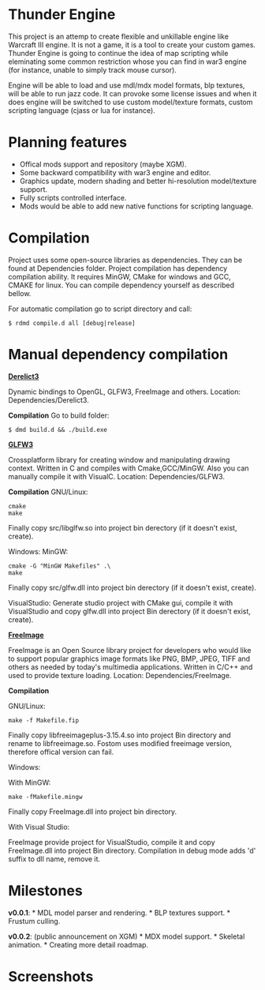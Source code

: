 Thunder Engine
============
This project is an attemp to create flexible and unkillable engine like Warcraft III engine. It is not a game, it is a tool to
create your custom games. Thunder Engine is going to continue the idea of map scripting while eleminating some common restriction whose you can find in war3 engine (for instance, unable to simply track mouse cursor).

Engine will be able to load and use mdl/mdx model formats, blp textures, will be able to run jazz code. It can provoke some license
issues and when it does engine will be switched to use custom model/texture formats, custom scripting language (cjass or lua for instance).

Planning features
=================
* Offical mods support and repository (maybe XGM).
* Some backward compatibility with war3 engine and editor.
* Graphics update, modern shading and better hi-resolution model/texture support.
* Fully scripts controlled interface.
* Mods would be able to add new native functions for scripting language.

Compilation
===========

Project uses some open-source libraries as dependencies. They can be found at Dependencies folder. Project compilation
has dependency compilation ability. It requires MinGW, CMake for windows and GCC, CMAKE for linux. You can compile
dependency yourself as described bellow.

For automatic compilation go to script directory and call:
```
$ rdmd compile.d all [debug|release]
```

Manual dependency compilation
=============================

**[Derelict3](https://github.com/aldacron/Derelict3)**

Dynamic bindings to OpenGL, GLFW3, FreeImage and others. Location: Dependencies/Derelict3.

**Compilation**
Go to build folder:
```
$ dmd build.d && ./build.exe
```

**[GLFW3](https://github.com/elmindreda/glfw)**

Crossplatform library for creating window and manipulating drawing context. Written in C and compiles with Cmake,GCC/MinGW.
Also you can manually compile it with VisualC. Location: Dependencies/GLFW3.

**Compilation**
GNU/Linux:
```
cmake
make
```
Finally copy src/libglfw.so into project bin derectory (if it doesn't exist, create).

Windows: 
MinGW:
```
cmake -G "MinGW Makefiles" .\
make
```
Finally copy src/glfw.dll into project bin derectory (if it doesn't exist, create).

VisualStudio:
Generate studio project with CMake gui, compile it with VisualStudio and copy 
glfw.dll into project Bin derectory (if it doesn't exist, create).

**[FreeImage](http://freeimage.sourceforge.net/)**

FreeImage is an Open Source library project for developers who would like to support popular 
graphics image formats like PNG, BMP, JPEG, TIFF and others as needed by today's multimedia applications.
Written in C/C++ and used to provide texture loading. Location: Dependencies/FreeImage.

**Compilation**

GNU/Linux:
```
make -f Makefile.fip
```
Finally copy libfreeimageplus-3.15.4.so into project Bin directory and rename to libfreeimage.so. Fostom uses
modified freeimage version, therefore offical version can fail.

Windows:

With MinGW:
```
make -fMakefile.mingw
```
Finally copy FreeImage.dll into project bin directory.

With Visual Studio:

FreeImage provide project for VisualStudio, compile it and
copy FreeImage.dll into project Bin directory. Compilation in debug 
mode adds 'd' suffix to dll name, remove it.


Milestones
===========
**v0.0.1**:
	* MDL model parser and rendering.
	* BLP textures support.
	* Frustum culling.

**v0.0.2**: (public announcement on XGM)
	* MDX model support.
	* Skeletal animation.
	* Creating more detail roadmap.

Screenshots
===========

